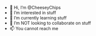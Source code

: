 - 👋 Hi, I’m @CheeseyChips
- 👀 I’m interested in stuff
- 🌱 I’m currently learning stuff
- 💞️ I’m NOT looking to collaborate on stuff
- 📫 You cannot reach me 

<!---
CheeseyChips/CheeseyChips is a ✨ special ✨ repository because its `README.md` (this file) appears on your GitHub profile.
You can click the Preview link to take a look at your changes.
--->
